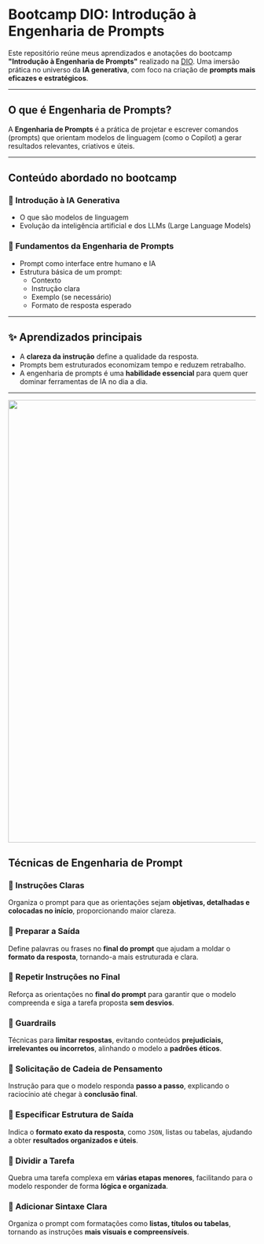 # Bootcamp DIO: Introdução à Engenharia de Prompts

Este repositório reúne meus aprendizados e anotações do bootcamp **"Introdução à Engenharia de Prompts"** realizado na [DIO](https://www.dio.me/). Uma imersão prática no universo da **IA generativa**, com foco na criação de **prompts mais eficazes e estratégicos**.

---

## O que é Engenharia de Prompts?

A **Engenharia de Prompts** é a prática de projetar e escrever comandos (prompts) que orientam modelos de linguagem (como o Copilot) a gerar resultados relevantes, criativos e úteis.

---

## Conteúdo abordado no bootcamp

### 🔹 Introdução à IA Generativa
- O que são modelos de linguagem
- Evolução da inteligência artificial e dos LLMs (Large Language Models)

### 🔹 Fundamentos da Engenharia de Prompts
- Prompt como interface entre humano e IA
- Estrutura básica de um prompt:
  - Contexto
  - Instrução clara
  - Exemplo (se necessário)
  - Formato de resposta esperado

---

## ✨ Aprendizados principais

- A **clareza da instrução** define a qualidade da resposta.
- Prompts bem estruturados economizam tempo e reduzem retrabalho.
- A engenharia de prompts é uma **habilidade essencial** para quem quer dominar ferramentas de IA no dia a dia.

---
<img src="https://github.com/user-attachments/assets/7142e19e-731b-45bf-8047-5467e921330a" width="900"/>


## Técnicas de Engenharia de Prompt

### 🔹 Instruções Claras
Organiza o prompt para que as orientações sejam **objetivas, detalhadas e colocadas no início**, proporcionando maior clareza.

### 🔹 Preparar a Saída
Define palavras ou frases no **final do prompt** que ajudam a moldar o **formato da resposta**, tornando-a mais estruturada e clara.

### 🔹 Repetir Instruções no Final
Reforça as orientações no **final do prompt** para garantir que o modelo compreenda e siga a tarefa proposta **sem desvios**.

### 🔹 Guardrails
Técnicas para **limitar respostas**, evitando conteúdos **prejudiciais, irrelevantes ou incorretos**, alinhando o modelo a **padrões éticos**.

### 🔹 Solicitação de Cadeia de Pensamento
Instrução para que o modelo responda **passo a passo**, explicando o raciocínio até chegar à **conclusão final**.

### 🔹 Especificar Estrutura de Saída
Indica o **formato exato da resposta**, como `JSON`, listas ou tabelas, ajudando a obter **resultados organizados e úteis**.

### 🔹 Dividir a Tarefa
Quebra uma tarefa complexa em **várias etapas menores**, facilitando para o modelo responder de forma **lógica e organizada**.

### 🔹 Adicionar Sintaxe Clara
Organiza o prompt com formatações como **listas, títulos ou tabelas**, tornando as instruções **mais visuais e compreensíveis**.


